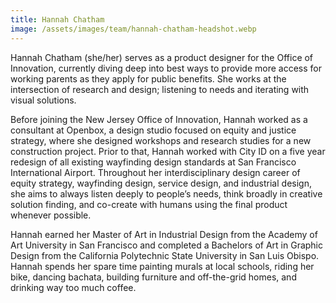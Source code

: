 ```yaml
---
title: Hannah Chatham
image: /assets/images/team/hannah-chatham-headshot.webp
---
```


Hannah Chatham (she/her) serves as a product designer for the Office of Innovation, currently diving deep into best ways to provide more access for working parents as they apply for public benefits. She works at the intersection of research and design; listening to needs and iterating with visual solutions.

Before joining the New Jersey Office of Innovation, Hannah worked as a consultant at Openbox, a design studio focused on equity and justice strategy, where she designed workshops and research studies for a new construction project. Prior to that, Hannah worked with City ID on a five year redesign of all existing wayfinding design standards at San Francisco International Airport. Throughout her interdisciplinary design career of equity strategy, wayfinding design, service design, and industrial design, she aims to always listen deeply to people’s needs, think broadly in creative solution finding, and co-create with humans using the final product whenever possible.

Hannah earned her Master of Art in Industrial Design from the Academy of Art University in San Francisco and completed a Bachelors of Art in Graphic Design from the California Polytechnic State University in San Luis Obispo. Hannah spends her spare time painting murals at local schools, riding her bike, dancing bachata, building furniture and off-the-grid homes, and drinking way too much coffee.
